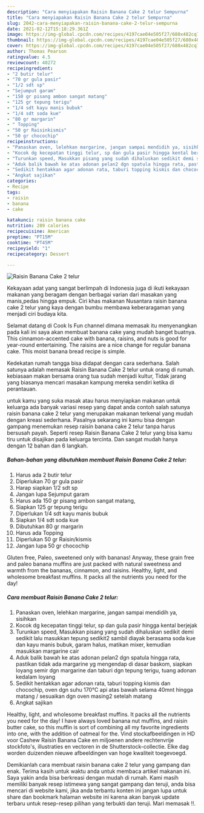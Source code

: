 ```yaml
---
description: "Cara menyiapakan Raisin Banana Cake 2 telur Sempurna"
title: "Cara menyiapakan Raisin Banana Cake 2 telur Sempurna"
slug: 2042-cara-menyiapakan-raisin-banana-cake-2-telur-sempurna
date: 2021-02-12T15:18:29.361Z
image: https://img-global.cpcdn.com/recipes/4197cae04e505f27/680x482cq70/raisin-banana-cake-2-telur-foto-resep-utama.jpg
thumbnail: https://img-global.cpcdn.com/recipes/4197cae04e505f27/680x482cq70/raisin-banana-cake-2-telur-foto-resep-utama.jpg
cover: https://img-global.cpcdn.com/recipes/4197cae04e505f27/680x482cq70/raisin-banana-cake-2-telur-foto-resep-utama.jpg
author: Thomas Pearson
ratingvalue: 4.5
reviewcount: 40272
recipeingredient:
- "2 butir telur"
- "70 gr gula pasir"
- "1/2 sdt sp"
- "Sejumput garam"
- "150 gr pisang ambon sangat matang"
- "125 gr tepung terigu"
- "1/4 sdt kayu manis bubuk"
- "1/4 sdt soda kue"
- "80 gr margarin"
- " Topping"
- "50 gr Raisinkismis"
- "50 gr chocochip"
recipeinstructions:
- "Panaskan oven, lelehkan margarine, jangan sampai mendidih ya, sisihkan"
- "Kocok dg kecepatan tinggi telur, sp dan gula pasir hingga kental berjejak"
- "Turunkan speed, Masukkan pisang yang sudah dihaluskan sedikit demi sedikit lalu masukkan tepung sedikit2 sambil diayak berasama soda kue dan kayu manis bubuk, garam halus, matikan mixer, kemudian masukkan margarine cair"
- "Aduk balik bawah ke atas adonan pelan2 dgn spatula hingga rata, pastikan tidak ada margarine yg mengendap di dasar baskom, siapkan loyang semir dgn margarine dan taburi dgn tepung terigu, tuang adonan kedalam loyang"
- "Sedikit hentakkan agar adonan rata, taburi topping kismis dan chocochip, oven dgn suhu 170°C api atas bawah selama 40mnt hingga matang / sesuaikan dgn oven masing2 setelah matang"
- "Angkat sajikan"
categories:
- Recipe
tags:
- raisin
- banana
- cake

katakunci: raisin banana cake 
nutrition: 289 calories
recipecuisine: American
preptime: "PT15M"
cooktime: "PT45M"
recipeyield: "1"
recipecategory: Dessert

---
```



![Raisin Banana Cake 2 telur](https://img-global.cpcdn.com/recipes/4197cae04e505f27/680x482cq70/raisin-banana-cake-2-telur-foto-resep-utama.jpg)

Kekayaan adat yang sangat berlimpah di Indonesia juga di ikuti kekayaan makanan yang beragam dengan berbagai varian dari masakan yang manis,pedas hingga empuk. Ciri khas makanan Nusantara raisin banana cake 2 telur yang kaya dengan bumbu membawa keberaragaman yang menjadi ciri budaya kita.


Selamat datang di Cook Is Fun channel dimana memasak itu menyenangkan pada kali ini saya akan membuat banana cake yang mudah banget buatnya. This cinnamon-accented cake with banana, raisins, and nuts is good for year-round entertaining. The raisins are a nice change for regular banana cake. This moist banana bread recipe is simple.

Kedekatan rumah tangga bisa didapat dengan cara sederhana. Salah satunya adalah memasak Raisin Banana Cake 2 telur untuk orang di rumah. kebiasaan makan bersama orang tua sudah menjadi kultur, Tidak jarang yang biasanya mencari masakan kampung mereka sendiri ketika di perantauan.

untuk kamu yang suka masak atau harus menyiapkan makanan untuk keluarga ada banyak variasi resep yang dapat anda contoh salah satunya raisin banana cake 2 telur yang merupakan makanan terkenal yang mudah dengan kreasi sederhana. Pasalnya sekarang ini kamu bisa dengan gampang menemukan resep raisin banana cake 2 telur tanpa harus bersusah payah.
Seperti resep Raisin Banana Cake 2 telur yang bisa kamu tiru untuk disajikan pada keluarga tercinta. Dan sangat mudah hanya dengan 12 bahan dan 6 langkah.


<!--inarticleads1-->

##### Bahan-bahan yang dibutuhkan membuat Raisin Banana Cake 2 telur:

1. Harus ada 2 butir telur
1. Diperlukan 70 gr gula pasir
1. Harap siapkan 1/2 sdt sp
1. Jangan lupa Sejumput garam
1. Harus ada 150 gr pisang ambon sangat matang,
1. Siapkan 125 gr tepung terigu
1. Diperlukan 1/4 sdt kayu manis bubuk
1. Siapkan 1/4 sdt soda kue
1. Dibutuhkan 80 gr margarin
1. Harus ada  Topping
1. Diperlukan 50 gr Raisin/kismis
1. Jangan lupa 50 gr chocochip


Gluten free, Paleo, sweetened only with bananas! Anyway, these grain free and paleo banana muffins are just packed with natural sweetness and warmth from the bananas, cinnamon, and raisins. Healthy, light, and wholesome breakfast muffins. It packs all the nutrients you need for the day! 

<!--inarticleads2-->

##### Cara membuat  Raisin Banana Cake 2 telur:

1. Panaskan oven, lelehkan margarine, jangan sampai mendidih ya, sisihkan
1. Kocok dg kecepatan tinggi telur, sp dan gula pasir hingga kental berjejak
1. Turunkan speed, Masukkan pisang yang sudah dihaluskan sedikit demi sedikit lalu masukkan tepung sedikit2 sambil diayak berasama soda kue dan kayu manis bubuk, garam halus, matikan mixer, kemudian masukkan margarine cair
1. Aduk balik bawah ke atas adonan pelan2 dgn spatula hingga rata, pastikan tidak ada margarine yg mengendap di dasar baskom, siapkan loyang semir dgn margarine dan taburi dgn tepung terigu, tuang adonan kedalam loyang
1. Sedikit hentakkan agar adonan rata, taburi topping kismis dan chocochip, oven dgn suhu 170°C api atas bawah selama 40mnt hingga matang / sesuaikan dgn oven masing2 setelah matang
1. Angkat sajikan


Healthy, light, and wholesome breakfast muffins. It packs all the nutrients you need for the day! I have always loved banana nut muffins, and raisin butter cake, so this muffin is sort of combining all my favorite ingredients into one, with the addition of oatmeal for the. Vind stockafbeeldingen in HD voor Cashew Raisin Banana Cake en miljoenen andere rechtenvrije stockfoto&#39;s, illustraties en vectoren in de Shutterstock-collectie. Elke dag worden duizenden nieuwe afbeeldingen van hoge kwaliteit toegevoegd. 

Demikianlah cara membuat raisin banana cake 2 telur yang gampang dan enak. Terima kasih untuk waktu anda untuk membaca artikel makanan ini. Saya yakin anda bisa berkreasi dengan mudah di rumah. Kami masih memiliki banyak resep istimewa yang sangat gampang dan teruji, anda bisa mencari di website kami, jika anda terbantu konten ini jangan lupa untuk share dan bookmark halaman website ini karena akan banyak update terbaru untuk resep-resep pilihan yang terbukti dan teruji. Mari memasak !!. 
